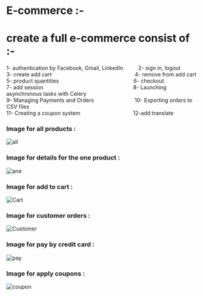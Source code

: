 # E-commerce :-

# create a full e-commerce consist  of :-
1- authentication by Facebook, Gmail, LinkedIn &emsp; &emsp; 2- sign in, logout <br>
3- create add cart &emsp; &emsp; &emsp; &emsp; &emsp; &emsp; &emsp; &emsp; &emsp; &emsp; &emsp; &emsp; 4- remove from add cart <br>
5- product quantities &emsp; &emsp; &emsp; &emsp; &emsp; &emsp; &emsp; &emsp; &emsp; &emsp; &emsp;6- checkout <br>
7- add session &emsp; &emsp; &emsp; &emsp; &emsp; &emsp; &emsp; &emsp; &emsp; &emsp;  &emsp; &emsp; &emsp; 8- Launching asynchronous tasks with Celery<br>
9- Managing Payments and Orders &emsp; &emsp; &emsp; &emsp; &emsp; &emsp;10- Exporting orders to CSV files <br>
11- Creating a coupon system &emsp; &emsp; &emsp; &emsp; &emsp; &emsp; &emsp;&emsp;12-add translate


<h3>Image for all products :</h3>

![all](https://user-images.githubusercontent.com/51214702/113212217-c55dff00-9276-11eb-84c9-1d0e909ef4d9.PNG)


<h3>Image for details for the one product :</h3>

![ane](https://user-images.githubusercontent.com/51214702/113212274-d444b180-9276-11eb-9f2e-31eab36d82d4.PNG)

<h3>Image for add to cart :</h3>

![Cart](https://user-images.githubusercontent.com/51214702/113287845-676cfe00-92ee-11eb-8aac-16f66080eb55.PNG)

<h3>Image for customer orders :</h3>

![Customer](https://user-images.githubusercontent.com/51214702/113432271-5c44cb80-93dd-11eb-853f-9e1e90a6aad8.PNG)

<h3>Image for pay by credit card :</h3>

![pay](https://user-images.githubusercontent.com/51214702/113491003-f6843c80-94cd-11eb-8b9a-23fa1702a163.PNG)

<h3>Image for apply coupons : </h3>

![coupon](https://user-images.githubusercontent.com/51214702/113792854-34d86080-9747-11eb-9cfc-314c5c648bfb.PNG)





